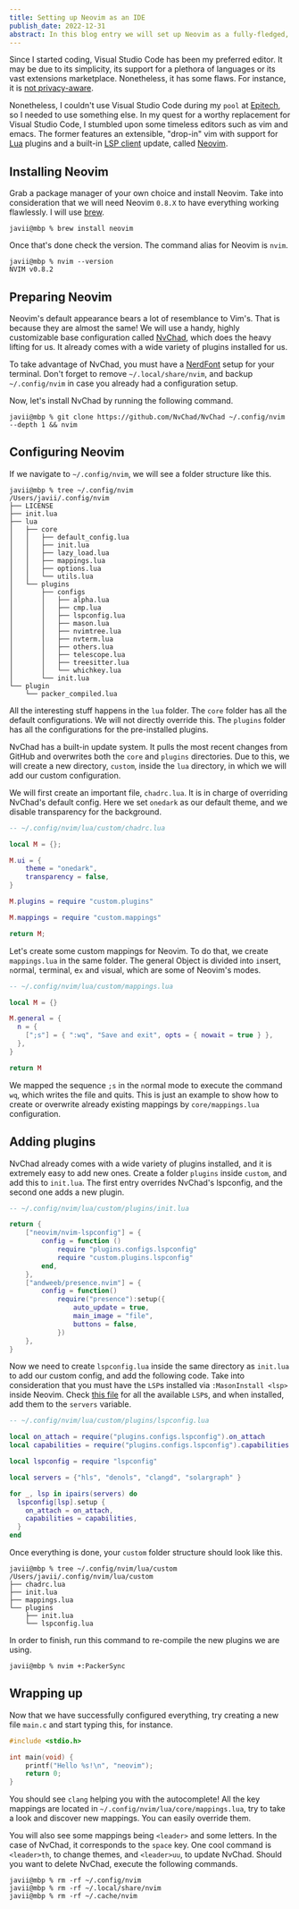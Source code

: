 ```yaml
---
title: Setting up Neovim as an IDE
publish_date: 2022-12-31
abstract: In this blog entry we will set up Neovim as a fully-fledged, privacy-conscious alternative to Visual Studio Code
---
```


Since I started coding, Visual Studio Code has been my preferred editor. It may
be due to its simplicity, its support for a plethora of languages or its vast
extensions marketplace. Nonetheless, it has some flaws. For instance, it is
[not privacy-aware](https://code.visualstudio.com/docs/getstarted/telemetry).

Nonetheless, I couldn't use Visual Studio Code during my `pool` at
[Epitech](https://epitech.eu/), so I needed to use something else. In my quest
for a worthy replacement for Visual Studio Code, I stumbled upon some timeless
editors such as vim and emacs. The former features an extensible, "drop-in" vim
with support for [Lua](https://lua.org/) plugins and a built-in
[LSP client](https://neovim.io/doc/user/lsp.html) update, called
[Neovim](https://neovim.io/).

## Installing Neovim

Grab a package manager of your own choice and install Neovim. Take into
consideration that we will need Neovim `0.8.X` to have everything working
flawlessly. I will use [brew](https://brew.sh/).

```
javii@mbp % brew install neovim
```

Once that's done check the version. The command alias for Neovim is `nvim`.

```
javii@mbp % nvim --version
NVIM v0.8.2
```

## Preparing Neovim

Neovim's default appearance bears a lot of resemblance to Vim's. That is because
they are almost the same! We will use a handy, highly customizable base
configuration called [NvChad](https://nvchad.com), which does the heavy lifting
for us. It already comes with a wide variety of plugins installed for us.

To take advantage of NvChad, you must have a
[NerdFont](https://www.nerdfonts.com/font-downloads) setup for your terminal.
Don't forget to remove `~/.local/share/nvim`, and backup `~/.config/nvim` in
case you already had a configuration setup.

Now, let's install NvChad by running the following command.

```
javii@mbp % git clone https://github.com/NvChad/NvChad ~/.config/nvim --depth 1 && nvim
```

## Configuring Neovim

If we navigate to `~/.config/nvim`, we will see a folder structure like this.

```
javii@mbp % tree ~/.config/nvim
/Users/javii/.config/nvim
├── LICENSE
├── init.lua
├── lua
│   ├── core
│   │   ├── default_config.lua
│   │   ├── init.lua
│   │   ├── lazy_load.lua
│   │   ├── mappings.lua
│   │   ├── options.lua
│   │   └── utils.lua
│   └── plugins
│       ├── configs
│       │   ├── alpha.lua
│       │   ├── cmp.lua
│       │   ├── lspconfig.lua
│       │   ├── mason.lua
│       │   ├── nvimtree.lua
│       │   ├── nvterm.lua
│       │   ├── others.lua
│       │   ├── telescope.lua
│       │   ├── treesitter.lua
│       │   └── whichkey.lua
│       └── init.lua
└── plugin
    └── packer_compiled.lua
```

All the interesting stuff happens in the `lua` folder. The `core` folder has all
the default configurations. We will not directly override this. The `plugins`
folder has all the configurations for the pre-installed plugins.

NvChad has a built-in update system. It pulls the most recent changes from
GitHub and overwrites both the `core` and `plugins` directories. Due to this, we
will create a new directory, `custom`, inside the `lua` directory, in which we
will add our custom configuration.

We will first create an important file, `chadrc.lua`. It is in charge of
overriding NvChad's default config. Here we set `onedark` as our default theme,
and we disable transparency for the background.

```lua
-- ~/.config/nvim/lua/custom/chadrc.lua

local M = {};

M.ui = {
    theme = "onedark",
    transparency = false,
}

M.plugins = require "custom.plugins"

M.mappings = require "custom.mappings"

return M;
```

Let's create some custom mappings for Neovim. To do that, we create
`mappings.lua` in the same folder. The general Object is divided into `i`nsert,
`n`ormal, `t`erminal, e`x` and `v`isual, which are some of Neovim's modes.

```lua
-- ~/.config/nvim/lua/custom/mappings.lua

local M = {}

M.general = {
  n = {
    [";s"] = { ":wq", "Save and exit", opts = { nowait = true } },
  },
}

return M
```

We mapped the sequence `;s` in the `n`ormal mode to execute the command `wq`,
which writes the file and quits. This is just an example to show how to create
or overwrite already existing mappings by `core/mappings.lua` configuration.

## Adding plugins

NvChad already comes with a wide variety of plugins installed, and it is
extremely easy to add new ones. Create a folder `plugins` inside `custom`, and
add this to `init.lua`. The first entry overrides NvChad's lspconfig, and the
second one adds a new plugin.

```lua
-- ~/.config/nvim/lua/custom/plugins/init.lua

return {
    ["neovim/nvim-lspconfig"] = {
        config = function ()
            require "plugins.configs.lspconfig"
            require "custom.plugins.lspconfig"
        end,
    },
    ["andweeb/presence.nvim"] = {
        config = function()
            require("presence"):setup({
                auto_update = true,
                main_image = "file",
                buttons = false,
            })
    },
}
```

Now we need to create `lspconfig.lua` inside the same directory as `init.lua` to
add our custom config, and add the following code. Take into consideration that
you must have the `LSP`s installed via `:MasonInstall <lsp>` inside Neovim.
Check
[this file](https://github.com/neovim/nvim-lspconfig/blob/master/doc/server_configurations.md)
for all the available `LSP`s, and when installed, add them to the `servers`
variable.

```lua
-- ~/.config/nvim/lua/custom/plugins/lspconfig.lua

local on_attach = require("plugins.configs.lspconfig").on_attach
local capabilities = require("plugins.configs.lspconfig").capabilities

local lspconfig = require "lspconfig"

local servers = {"hls", "denols", "clangd", "solargraph" }

for _, lsp in ipairs(servers) do
  lspconfig[lsp].setup {
    on_attach = on_attach,
    capabilities = capabilities,
  }
end
```

Once everything is done, your `custom` folder structure should look like this.

```
javii@mbp % tree ~/.config/nvim/lua/custom
/Users/javii/.config/nvim/lua/custom
├── chadrc.lua
├── init.lua
├── mappings.lua
└── plugins
    ├── init.lua
    └── lspconfig.lua
```

In order to finish, run this command to re-compile the new plugins we are using.

```
javii@mbp % nvim +:PackerSync
```

## Wrapping up

Now that we have successfully configured everything, try creating a new file
`main.c` and start typing this, for instance.

```c
#include <stdio.h>

int main(void) {
    printf("Hello %s!\n", "neovim");
    return 0;
}
```

You should see `clang` helping you with the autocomplete! All the key mappings
are located in `~/.config/nvim/lua/core/mappings.lua`, try to take a look and
discover new mappings. You can easily override them.

You will also see some mappings being `<leader>` and some letters. In the case
of NvChad, it corresponds to the `space` key. One cool command is `<leader>th`,
to change themes, and `<leader>uu`, to update NvChad. Should you want to delete
NvChad, execute the following commands.

```
javii@mbp % rm -rf ~/.config/nvim
javii@mbp % rm -rf ~/.local/share/nvim
javii@mbp % rm -rf ~/.cache/nvim
```
